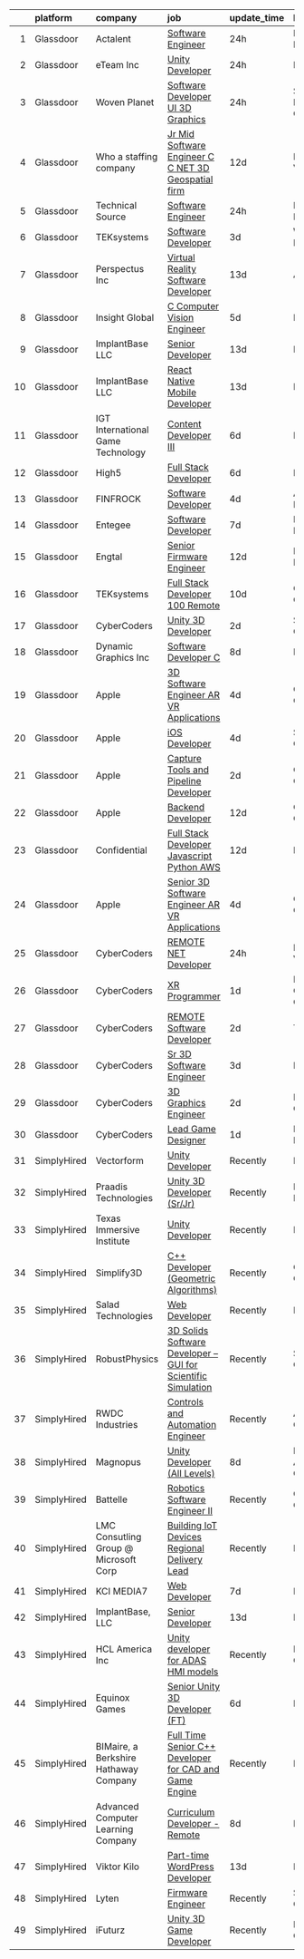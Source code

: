 

|    | platform    | company                               | job                                                                                                                                                                                                                                                                                                                                                                                                                                                                                                                                                                                                                                                                                                                                                                                                                                                                                                                                                                                                                                                                                                                                                                                                                                                                                                                                                                                                | update_time   | location           |
|---:|:------------|:--------------------------------------|:---------------------------------------------------------------------------------------------------------------------------------------------------------------------------------------------------------------------------------------------------------------------------------------------------------------------------------------------------------------------------------------------------------------------------------------------------------------------------------------------------------------------------------------------------------------------------------------------------------------------------------------------------------------------------------------------------------------------------------------------------------------------------------------------------------------------------------------------------------------------------------------------------------------------------------------------------------------------------------------------------------------------------------------------------------------------------------------------------------------------------------------------------------------------------------------------------------------------------------------------------------------------------------------------------------------------------------------------------------------------------------------------------|:--------------|:-------------------|
|  1 | Glassdoor   | Actalent                              | [Software Engineer](https://www.glassdoor.com/partner/jobListing.htm?pos=121&ao=1110586&s=58&guid=00000181d24cf08bb386f0cd61eda3f3&src=GD_JOB_AD&t=SR&vt=w&ea=1&cs=1_3f3e55e9&cb=1657090667019&jobListingId=1007986079228&cpc=6193B0C32834B022&jrtk=3-0-1g794ps5okcnf801-1g794ps63g2fc800-b513321d912a59bd--6NYlbfkN0ChYVx_I3yfZ_JDY3EFoivtqvi_stwnZ_kRt8Dowt_l_d1ydueao4NE-oUleRJ4yhjAT84hrvd75qXQm8ICMIJ5qF9np0EooabpBL_MJxx_XQBEJX8MmwDAc-KtnbLBOD9OzPqWMfSL8A6hT_m4AxSmiTvy5mzD1vgnfjFX-mPoQGTIfIwlOA_jTebZnAbajL93gy9S3VnLAQMmrsjD2Dk0CMofEX1X0nAfT88RLrPkKJEi0g5ti2mSkQXBsMps1Q1juOXoyQu8nGMBFJ2v6atkzOn64U3_1Eaqw6pGMhs76XH9zjE1BfD-kVS9tSPxWMEb-1ieWJDeCx74-K6b6g6tWTcgq3Git5zj9maYpDtXvjH0K8WyvI1LXkli6Jh8er3X6S9NOiSy_zr654KomYh5FJS5cdbGWEEtBRCC3iil3jtGv10WSv4pFTKwcjW4Hc1LQRtYZR7rxdDd7uaJ2uomJecoQanzuR6rku-zF7Bg_3sRSkTp_F188x2ScxkOktPOzynLntcpbmpzCnTdxNAf4giQR59dar5A8MuABN05bIuGonns_hcSqBKTo6kUnmGtDOmEoYqsd7M4EoW8f57sxUdfaq9-fkUu6LUwyM7ngBlX0Rv5VmcXQQAUxH_15mRaPMztgqhLZRE-HO3C6dSbqQyFBN9ZDbr_6MKqZH6zISua2pOvibIFdtr1B6PmiSEr262WGRQBozwFVfJ43VPxWeOdCEm83VyTzsLDT8jFbXvGDjdpsVEk_IOqaAuFoFVG9oVZdQiktrIjO8-K1TXlj-asZmjkBt0A9Xk7RRjsz3rOnbRxnVHKnCf4gfAXuPHzMSSNY29pXyJdu-MMoi_edvKq1XRilKDvFyeLKiS9CkMpa9EYMGalJZ_yOyDKn8zirdZMg56D40r76JOFZXfSW2GjO_DexVVH0--HTFWttfN_5ccnF8Eu9_8hzBVq0EOLmAdznOrmQNfmtdI8YK9aIVLwgWCSm9wy6uebhMf8tA%3D%3D)                           | 24h           | Pittsburgh, PA     |
|  2 | Glassdoor   | eTeam Inc                             | [Unity Developer](https://www.glassdoor.com/partner/jobListing.htm?pos=105&ao=1110586&s=58&guid=00000181d24cf08bb386f0cd61eda3f3&src=GD_JOB_AD&t=SR&vt=w&ea=1&cs=1_d8215f7d&cb=1657090667016&jobListingId=1007985414064&cpc=FB7E4A1762AE5BEC&jrtk=3-0-1g794ps5okcnf801-1g794ps63g2fc800-e4f5f2f77c7a5e27--6NYlbfkN0BrebvuryEatuNHUHZCAQUz0OnV0ltSPb-mADEOcHGVot9rTrxxekT_0oFh76gfC5mPXlbWNqmB225apfScfrCU2JrkwAS7ewq6yO6Haz_G-wU55LR7RRBedLF-9-2wWB-zpB5YeSZ4IwU1LLrhnPtAiQ9DRpiCdciqnutn4FeqqqxBf-2elZ3V7AfpppKr23Jp4EewEy_82ZCGKuj0pTrd0-6A9cO1pXnE1dIZpRfDJ33R8vRGQEvMsoj1k7K0uTw45aKiykmGJiFSaAgR6RJshftF2jSyNzaGTXzFRCjkIY_8vbLiYJpOdQnQN5iDrdz-vGAXmluDgeXegObP1QEMiMa8SAw4u5lsxS30Sy6Qz1w9p4Y_Js2MxezWfzB-dDSt1pIXBYs9DG51Ohp1OplpyaFEpDb3ubX1J564ll3SIPtDCg2N3wXAyQ2uCZ0OdjZcTxHR2poArjUqoPOF0DjXZaDsAA37Kpc08taDIj32mMOrInipsU7Yacod1mcWunJ3v_qI9N6cjZP8c5dSizp_)                                                                                                                                                                                                                                                                                                                                                                                                                                                                                                                         | 24h           | Remote             |
|  3 | Glassdoor   | Woven Planet                          | [Software Developer  UI 3D Graphics ](https://www.glassdoor.com/partner/jobListing.htm?pos=110&ao=1110586&s=58&guid=00000181d24cf08bb386f0cd61eda3f3&src=GD_JOB_AD&t=SR&vt=w&ea=1&cs=1_dbdbfe0b&cb=1657090667017&jobListingId=1007986416991&cpc=280AB1FAEDD8D536&jrtk=3-0-1g794ps5okcnf801-1g794ps63g2fc800-45e24007f5f1396f--6NYlbfkN0DSgjPPcnEdvoK3uuxfISLALE6pB1FR7YSHOr_tSg5_QCn410VK5Ds4sai37YL-FnFSoIZqvE9RVYgU4zL2mlfJ_uFXv9xCsapT1JUXc56Sf65AsmN7g1lfrJd60L6aU9d3gZIf_D8CIwL1yA069_Fo_jYKHls2jd_9vSYBSvU59-ydQFe80vLvmTtunhxPl-PIaPjbJduZ-ImLSgaXgkz2HcvP3G2S-Ybv0oEKjNDhIa4cUziPN1F4o-830t_aIfUWLqSiI-FBTOaPU0AB77fE_n_E01baoyYHIeBSEa2x7cI9bEyG5snxfaLSoUGY9yTD25xKzg8xTi-IHYoC8b2LcCbUgMXnSRyXs1zRaIoitVtnn5RxTKfaErVjGceL0Q7xOZT2DxtXY4x1uMjVfLcIyNJ70B1nz8e1ZVgt-h7L1ojz4EWI8nMn0AyygDDf2yRDP1faOl6C10xJLREQ2Trpk77al3sQlctvCLGPmkRe6DaD-QolqYMkLyrZ--IauNR2qY0Gep5sS6YO0reczdifIM2f5gO8OnoiW3aoJIV9ZYZasvHCmQP2oNKb5vfeR5-0G-mEXAoo8ZM743x6GNDS)                                                                                                                                                                                                                                                                                                                                                                                                                                     | 24h           | San Francisco, CA  |
|  4 | Glassdoor   | Who    a staffing company             | [Jr Mid Software Engineer   C   C   NET    3D Geospatial firm    ](https://www.glassdoor.com/partner/jobListing.htm?pos=113&ao=1110586&s=58&guid=00000181d24cf08bb386f0cd61eda3f3&src=GD_JOB_AD&t=SR&vt=w&ea=1&cs=1_cec0602d&cb=1657090667018&jobListingId=1007959211111&cpc=7AD1D84939BBEEF3&jrtk=3-0-1g794ps5okcnf801-1g794ps63g2fc800-625de26a60a44a45--6NYlbfkN0D8qe4D8speIWsVRs46h0m7IsudPd75aHHMzmLGJRCPyG-QMcvsiuXB6iu7s5abUKrKUwETLck8qCCezqhv485mPt3Q_kZI7b2gH96tQV2uN75OtnfMYlmhYFTv8n2tEn5NsykXGqWCeiWEW_wBO3twwXMmLZHhwVumMEbGRRqD1ZwGQ6mbg9pdgTouKvehbLC9haCh4VU8ullgkXE1f17Zcf9QteTrhbYtCxVB8j8vQRnqvkiihlxLHYrD6PIlf5pr4kyqCSFFUPQnJAYD64c53Xq6zKLUVGiBe5aumgTJuFPdUXBekDie8rbx2ry5J2MnI8O5TlBAEBT9O8A9WdTZnJAEdfuVM7zQvP71gOTb_EA6pbdMz8MEdnSoIzhnmkn3UWgQhV9_XvxDdwQSTbV-oPbnqRKe8YV_Q3rdnV4ohvrgHsAugiAE34ffIEH2yQkdJfP9A6knhEk47SprXnxQurJvXopiZbvzIpOAJosh-lDtahLKhB19JbJI2fbu4dt7Za_GLSgzOp_Ke-f7KaMm73La4C2BYTksazbQ2s3BNtKAHec1bu35)                                                                                                                                                                                                                                                                                                                                                                                                                                        | 12d           | Herndon, VA        |
|  5 | Glassdoor   | Technical Source                      | [Software Engineer](https://www.glassdoor.com/partner/jobListing.htm?pos=111&ao=1110586&s=58&guid=00000181d24cf08bb386f0cd61eda3f3&src=GD_JOB_AD&t=SR&vt=w&ea=1&cs=1_fc8a93a9&cb=1657090667017&jobListingId=1007985098615&cpc=C63BD00756FD6F58&jrtk=3-0-1g794ps5okcnf801-1g794ps63g2fc800-2e5502beb75242ee--6NYlbfkN0BVHAVbyk02xtdsekdlTrE-4sTi7dv4b3jkPrZBtDRpMmX6F-ebl-7PLX6xGoiR0jiEHwtrB1om_thOE3FlXDySQLyGe7pUmsJ7F2Ot8IPNWSe9Q0qThlRqqaZlSIwBwZkMsPJfglO7-L4DYxvhknaLCxFQTRICHxgDKpNPOrmKd--i8ldRunDE5ACwu5X_YquxJ7Sg4Lt8b2KrVLGUHzyMXHjLqyvHMlnuxQKk8X012YqW_-j1pWfON5h51bGBRE5wIbcbQtm1tGJd0hNZJzwiEWUuBfOsBFqdzOFvN8GzmyU2cYoYmVeoBWvtseJbkWL5kILev2Cfd5UrYgocy7VUvIVSKkFdSEq2UGfO6SoEXiWruJk3o6stzjX2V6xQzyxfwfQNkJYMImSyj9N4x-Iv9Bq30k1GdI2CROeV9R4zAyD2eYKCVmSmdxJTo_oUDqhgoaKuIUN5WjBNtUpdyKdR6Uv3iTE03fSRrfULXLMEBuxcsBwMO0yAv2irIncGpT7SlIFOOCheVSlimr34vPoQ)                                                                                                                                                                                                                                                                                                                                                                                                                                                                                                                       | 24h           | Raleigh, NC        |
|  6 | Glassdoor   | TEKsystems                            | [Software Developer](https://www.glassdoor.com/partner/jobListing.htm?pos=115&ao=1110586&s=58&guid=00000181d24cf08bb386f0cd61eda3f3&src=GD_JOB_AD&t=SR&vt=w&cs=1_fb534a09&cb=1657090667018&jobListingId=1007978836663&cpc=44CD5376B8534B8F&jrtk=3-0-1g794ps5okcnf801-1g794ps63g2fc800-bfa3dd6b28200f17--6NYlbfkN0AuKz8EBO1xHDEL7V2YF9xF3dC_I9B9i-Zw2Jh8clPMK9BxhHDJszxSyW718EipT5OBx_lnmj0Ujvb8C2pAVCBawXtZxjgdNqS_BLECfXQT_1ZZ4W5YfPY_0HJGzxvEiTHgUYFr3sUqKskdKMxruY7_5YR0wop9NtVZ82bUKn1VpnQ-dHOb6lKXgvoNQJs9GDHhgpEAWjw5sRtjgsHzxmgiE1sd99fMrNU_z7hssJPEGL3LGEZwPIMYnjEkqAcVMNmCx6SwvBC_CeryxquKyfuA56Fg0IVIeXLImIMWOwN-rkm546cYr0eDu8c-zRE03I_D0PDS_IHSAVN4P4TB0_8joaGwkFJe2PgOCr1sAs1d8sTQ3-f0gdGhzspmGhStQYYoUfrzsXUPkbHaWNNxO_TMBdbHn23mg4634S3xW2JqJCZI-uDU6om8lqunXXdPe9xxOLElEVv9G6FjUEDAnOAjLv_-B6BkuKOogYthal1oTx_y-ZZYng9_akoQzWL4ZTXXVo5YoNYq6xWQlKKtMnq9J0r8nwdKgBsPoU3c95a7-rHMrEenoZfjokUzkArJkGnhO0wjtdVLav-AOnbDTvikluy_PPHkvJrIStdgaaRFGfq2Nq8M_geRuKK7jVdVm1PuBgf047H1CjF8FnHUlME5ok4_bonTrITObSrHRexMJgY9VEDUgXHhEU2T3JzUfTsCg3K60Q4RX_m4XsItzXiWusl3Ffi4dLYmbYwsxdCQuN8YtcnsrgPneBF1KffE84xiwyjQC9clDMQ2_11qsdZNylDECCrZ78ztdAaQdjvomc8kJgQn6Ajny-Z-OVy8PwNWYMwz22agsY2sZgJePB670aIlmN7KssdJmgwQTWNrgp8hDgHOiagEhcYQsZZ-1c-3nG83EGoldHVXSQ4_5bFmPCp2F7yl_zae4HbkuwPrBToNxxKCnVUnPiBqEsXUzlKK3xNhjFxg1Q%3D%3D)                                                               | 3d            | Wichita, KS        |
|  7 | Glassdoor   | Perspectus  Inc                       | [Virtual Reality Software Developer](https://www.glassdoor.com/partner/jobListing.htm?pos=106&ao=1110586&s=58&guid=00000181d24cf08bb386f0cd61eda3f3&src=GD_JOB_AD&t=SR&vt=w&ea=1&cs=1_67d33f65&cb=1657090667017&jobListingId=1007956905813&cpc=E1C07D31E98CBB16&jrtk=3-0-1g794ps5okcnf801-1g794ps63g2fc800-59e615e1742d7459--6NYlbfkN0Bi-g4OEguhQEx4pjzkmulzkFDPdVMQm6g82nLRMcVRUAXQonzRVMraztfFi3hq-X8BqNUvSruIs_Y8xqS0fJlAD7HX_UTE1_3bPg-z-tc5mDWvO6UabzGvEvNSnhODNXWlVzKfOPlPGPm5Rzd1RrLMZ_7KVNmJ-ATbBgp9dsxp-fMI4ncZVRL8Rs1widNeAvzaBeopMoYfNAHJBLhDA-kA785ZdhasORE0KkRRBXQALDFnvMVsasLMqIEtEzNFEY0_xwOVAmKeg-CEs497bVC96QQQ0wMsmtVX7_1gaAeXWLE2Wv08obAh8QNIY-fG7BODFtJ9Ej7MzdUKa20_IN5ZEOjbbQ8VQPIqDdRMhHLOKpFBLH0wQcX-Cuo-LhDsilLILAHFfrTmh9LYCcKdwCOV7NXI8GUSCf5v9doIHzdoTmxlWKAR8d-IKF4x5O8YEwITyQZL6qehvTUE8vGf8Rd-B5rx4BD_eSSj9Chj8n_bgRZ_190JlGT4u2pnJsTo1Az1lg79Vxgp2v_f2pG7zVtw)                                                                                                                                                                                                                                                                                                                                                                                                                                                                                                      | 13d           | Austin, TX         |
|  8 | Glassdoor   | Insight Global                        | [C   Computer Vision Engineer](https://www.glassdoor.com/partner/jobListing.htm?pos=126&ao=1110586&s=58&guid=00000181d24cf08bb386f0cd61eda3f3&src=GD_JOB_AD&t=SR&vt=w&ea=1&cs=1_da061dd2&cb=1657090667020&jobListingId=1007973570056&cpc=6FC5BA77C9A4CD78&jrtk=3-0-1g794ps5okcnf801-1g794ps63g2fc800-c1e7a501c3fb4c27--6NYlbfkN0BKkHZu3wF05EeDimN_p6sYpKCMArvwa95YdH7UpkaBCobj99dZAfyuabIV-dEThHXJeoXWh73sKD6iYvKca0fqS7edlRXJIiJ3u56MFg4IcKjkxM-p3OAv67Tk-g69Hr_Jw7p8wdDFVkUzCUEaRyWgN08TvkVwvXeek7395JE0TEdOfv4ev4GTkB3T58Gk9f2Er-AsNBzVKBiLmzGPrZryLwRdwJB7asZ0klJWsm71TCcNHJyhjyLdibXxpq77K12PW2xwedZ33K16tWA5PtqJqGQx3JG5quJ2Myq6V0r_eG_-PJ2a8nZIwE4eOlbQCg9G9j3ZLft5BbqnMGd5-Q2XbnpMEZrHBHs9qWDb2Wr5kLqTub_V-CK-4lpeQ1YetOKKmjgxkTvVX8LtqE3nmgRsTrwVayr6Ess_M059NAwVorCPcvWwtyHAmkU9bOQFhnz-bWIxCnayxORMxFBPTkQLcUGkSwMx6tbNthmqFqv0R093kvMU6IXq9VF0LaoNz_jMXsYJnvYW1inwTq7w30sm)                                                                                                                                                                                                                                                                                                                                                                                                                                                                                                            | 5d            | Remote             |
|  9 | Glassdoor   | ImplantBase  LLC                      | [Senior Developer](https://www.glassdoor.com/partner/jobListing.htm?pos=104&ao=1110586&s=58&guid=00000181d24cf08bb386f0cd61eda3f3&src=GD_JOB_AD&t=SR&vt=w&ea=1&cs=1_c4c01cd2&cb=1657090667016&jobListingId=1007957820633&cpc=40021B6B9FB64F38&jrtk=3-0-1g794ps5okcnf801-1g794ps63g2fc800-45a05c806a6d09c3--6NYlbfkN0BHQbTvVCdnG9b5D_7dafPobYSDZepSIAvvxtVc087LjiNw-s6lgyJaGbu7fEscQ6pZBMKEtdjxNwgmX0ciyn-BR6tE8MLSG_fBtNgqzdZIrlcnvrR-wrO9YX-yeiUAT8dLF1Ic2AHyvzhCxNBqKELpLjJWlKBiNFQYeImUzGsLe4qlT9S8ZJ2CPHHjE3WuI9nPfczW9e7xgYr5qc8xLvnilWcDsiQDUu3OXA882t4dJ2BLbjIszFAoOrakZye8tuu9iEendH-nSO-P6QZ6-jowSrSoKxVPzvL-BsfG8DgAS1GtiEm0g9GT4kolOUbSmuQVUJIGcxOBnchtOx8d7QH60eIten5P393bIJZ8cq4-MjcaWygnxV1pS07Lp2f9pVAecAwAQIohnGOGeb_SP1SJecs0VGhjL-i3jdZVAkSp4w8Xmkj4ueDCFZMz7VewaoHwHDUE1IEjD6vk7C86hk1G9gSBFG2ab70Iz_Yb4hd6Y0Lpbz13Gab9heXsn-cWAts%3D)                                                                                                                                                                                                                                                                                                                                                                                                                                                                                                                                          | 13d           | Remote             |
| 10 | Glassdoor   | ImplantBase  LLC                      | [React Native Mobile Developer](https://www.glassdoor.com/partner/jobListing.htm?pos=108&ao=1110586&s=58&guid=00000181d24cf08bb386f0cd61eda3f3&src=GD_JOB_AD&t=SR&vt=w&ea=1&cs=1_d11b8edd&cb=1657090667017&jobListingId=1007957807226&cpc=5FEB1BEB8E14EF52&jrtk=3-0-1g794ps5okcnf801-1g794ps63g2fc800-5c8d0a05a8c6c5a6--6NYlbfkN0BHQbTvVCdnG9b5D_7dafPobYSDZepSIAvvxtVc087LjiNw-s6lgyJahSy1GHsxjTdHmIMK9E_40OTjVPO0ENsVyl6GMyfEVsoo29DQNBqPMsCPXjbc_KenJVHFPBx4fOd6tzIQsHCej_drai49cVorEUJqvvUxrHGJmB0kYfFXhy60oIeINEh5HdgkhMfuAq8vCP16a2KwBWGyhiieNtYxEQhoLp9a4y1rDCUG7U5OuQqkLLuftyc9qHcZFsaAG3eo9xHgd1CGZSgr84gPDFieg8saRIzxKsACVjugxksDv-fv0wBEc6nAg8tTKrSBtOabfUnQjbIlvpnP0Em0XtaRqjtCxWb2sXbhRVUpHMUj2uWBRptDBoqE6DLMW5__ZsmlR_l53DuuB2i1IFmLZarp60XRq5WAcwXje3a2BzR_A6KAubvIqjOZClC34rab1OSXjEIXyuqpdAmpIFPG7ru_a484uCSbyb8zl58iKzM4x5CAI5lAdRjJgVhPp4dBuhqmnG-x7gEhQQ%3D%3D)                                                                                                                                                                                                                                                                                                                                                                                                                                                                                                               | 13d           | Remote             |
| 11 | Glassdoor   | IGT   International Game Technology   | [Content Developer III](https://www.glassdoor.com/partner/jobListing.htm?pos=107&ao=1110586&s=58&guid=00000181d24cf08bb386f0cd61eda3f3&src=GD_JOB_AD&t=SR&vt=w&ea=1&cs=1_db47e98d&cb=1657090667017&jobListingId=1007971098258&cpc=D3E44275D43A938E&jrtk=3-0-1g794ps5okcnf801-1g794ps63g2fc800-e16d4a7645c50906--6NYlbfkN0C3FGiAGKMufg06vyvXEyGw-21Rz5inohOPof25eO8swrw6TWRIst41YXjqp7YQq9452rKQDxCCV_IA1_XZE23ZbYQJ3O1O-r__jclhSxkrY9Cg6mYeOX6R5kzK4-ftdYp9aaexOnM-pzt6awK5qX_w3w1P0nLQUHhl3_aWO13E54bDWCyN6K6GtcSarFXEkwq-2SoQb8-RZWvAx17DzeOCIOaI6_qfsjpeMeZQF1gGhLAC9Chns0xXBI6nL8fqu1D7Oc6Wl1CdKHcy5VdbwhI_MEKMvm2mAv7tC95nmXVQ0sH9_s-cmfvacrMMvlWRGWEiZB9kLMb7_cDvwXStf8GZQVW7pp4Io--VfrnJ9orNCmPQO_5Ougs-1EskLaikIX9X5lVXTbPNKssxecv8VLW0-f9d2euoG-TiTgUomZnL7hm7iIOzKHUZHwORSwyrb6u9A-eCgmBXP4t9cFOvI1FYqgmYJHLr2LiEVBLEEDlnHV5sBrFWbXkvJXa96EjBP0qgInpIX1hTEWfudqABlamj)                                                                                                                                                                                                                                                                                                                                                                                                                                                                                                                   | 6d            | Remote             |
| 12 | Glassdoor   | High5                                 | [Full Stack Developer](https://www.glassdoor.com/partner/jobListing.htm?pos=116&ao=1110586&s=58&guid=00000181d24cf08bb386f0cd61eda3f3&src=GD_JOB_AD&t=SR&vt=w&ea=1&cs=1_d4c2a37e&cb=1657090667019&jobListingId=1007970858655&cpc=FAE5E775D180B2FB&jrtk=3-0-1g794ps5okcnf801-1g794ps63g2fc800-10f789ec03780c9f--6NYlbfkN0AV8vU3o9nlw7wqa180ZkP3oAg17VLIhkP1SPyaIh_MQVSfWHQ_D-a5zztdBH5vi5ytK73WJGllEaEGV3JyQQmWgLRH2gUQriaromLHzXp8l5H_TkBAoF3hnhbqRZBehgmQF2YCAKVmYLU6WMXAmnNeOH-pYXVqjTlPIt0rkiO7TbGChyvZTZNOcarjQTSlpHJyTMZCR5cBDXW8I6LqTowTUnM8UhqJIQCO8Kqgp1T0Toq49IcGC4m7uIuX9hmhQKHKLPRI_7nV5WzC5t0u6LLXmP1j5M1DdHR3GPkUDxWz0AawgUn-Vjm8nZarz0UR5IVolNvgDqXBvje54vTcTVySVBO6J0sOM22PLvcFu1lQ7h6ZY_TtzXqtl1eJbwsjKlZfdV3Da5YWpvP0OqOjlnIPKXqin62kpF6a6g7Lds_boq9-vq9AwFCeiG86aslabicxgF-wGpQzaNTArE6AVDn7nDCE78W3IkYz_u3-L7sck1f_Wk8n1lwDtsB6KOTmGH3obnBkYlHWUA%3D%3D)                                                                                                                                                                                                                                                                                                                                                                                                                                                                                                                        | 6d            | Remote             |
| 13 | Glassdoor   | FINFROCK                              | [Software Developer](https://www.glassdoor.com/partner/jobListing.htm?pos=101&ao=1110586&s=58&guid=00000181d24cf08bb386f0cd61eda3f3&src=GD_JOB_AD&t=SR&vt=w&ea=1&cs=1_e77f2b6e&cb=1657090667016&jobListingId=1007977621221&cpc=BBBD384EA192911E&jrtk=3-0-1g794ps5okcnf801-1g794ps63g2fc800-801552c2a24b1d78--6NYlbfkN0C3s6SQssVyjM0TBjXC5cY90NsFTu6k7iXDnyh6Xjam_d9QdXGBKCdiTRGlxXPp6GLbcA9E9r8q4p3mOp5GraLVB1M4cMKKLsfTN3yev7NTS7jOD1a0Ueiv6Gv_FF1NPHaKm8CTgzq52isBT_HRWkNw1T1zekeHzhwHdMJ9l6qIUaH1iTu73jV1ZriJrbFUvU_ZIYMVGRd1PWa-6mWHc0njGLU7-cdsk6yv84RHgVSXYZW-32KxcHDg0HWE_rGVbFj_BkA1rW9ZsDOSBSDMYBgURrWka-UauppuK49lU3nnARdNSFuTETuOzSTHFkMtvMdMEUSloGeRKvmgoYekH3YGVSxAb_rGnzZ2qqxFaj1yqFoy7hfvsqh0Eldt-IIITYYzQZ598WxpiGqr8Df9RRRD3MJEIn8XhcmVOFeF37lE1xQ1nhx5NMM9n3wnjlq4j-cVaiSRysW5yD17NfT5-2iQ5XqqpS547qffylwbS66dYqMvWhIZJKLnQxuYOrwZn8Q%3D)                                                                                                                                                                                                                                                                                                                                                                                                                                                                                                                                        | 4d            | Apopka, FL         |
| 14 | Glassdoor   | Entegee                               | [Software Developer](https://www.glassdoor.com/partner/jobListing.htm?pos=127&ao=1110586&s=58&guid=00000181d24cf08bb386f0cd61eda3f3&src=GD_JOB_AD&t=SR&vt=w&ea=1&cs=1_0401221d&cb=1657090667020&jobListingId=1007969066831&cpc=6FC5BA77C9A4CD78&jrtk=3-0-1g794ps5okcnf801-1g794ps63g2fc800-1cc9a720b2ef69ca--6NYlbfkN0D6OzZjpD_hbicRkMZwNNvvxSeL23iIfvaC4EytleQ8zDIpz0YQ5KbISa7_Zvw6kCwWk0bztT2ND0rLy8l_JgJIqC6pVja7piBhX6YVrJuEc_pBLmjUEBI6lwdoF_gJ749U6okgPYSRPvBMYDggPEVQx-S1DUfyPpyfQC37CONM7ItdCY4KIF8hpJrD5bAoE08qy-1YCsYL9LW-gwVljfWFMoL0WecWG9mBn9LHVAxY2bKhFwY71zmNtbe7DmGxcds4HqW0lOjJ8cGzamXEJ5Lk3AJ_4DH2mFbUYPhkjhfWUK6aWNi5pR1NUJ4UWogF9MIzandefvJte0VJDxcEyO0T-mh4BxGhAO2iqCnaLL05Kj4VKHx2-j8RpZnos6SXoNNhl_A3C5u5t_IrOWvFY2Jla-Obirxw_9xDudLgZWEkOrJEkxkzqocYJ6pEOfuk4IxkddEpRG8ji3PEsBpwqFpPh0QPs35mn1yuU3QP1vXyhKdrSfS_uEz6LelQzECJcfcV3v4QNBlSaw%3D%3D)                                                                                                                                                                                                                                                                                                                                                                                                                                                                                                                          | 7d            | Bedford, MA        |
| 15 | Glassdoor   | Engtal                                | [Senior Firmware Engineer](https://www.glassdoor.com/partner/jobListing.htm?pos=119&ao=1110586&s=58&guid=00000181d24cf08bb386f0cd61eda3f3&src=GD_JOB_AD&t=SR&vt=w&ea=1&cs=1_5e18df88&cb=1657090667019&jobListingId=1007959125127&cpc=44CD5376B8534B8F&jrtk=3-0-1g794ps5okcnf801-1g794ps63g2fc800-1e287b03553b0123--6NYlbfkN0B7Z8t6fEMDh_BTkcJVPNJicKvZQEBTy5HSwyHa20ewqmyfWNXjNsfvmtdqiCQm-Ezl5fw8OT23oP1Cn7gx7S6zZ7KWbC3BAf41-jj4xX3rI8Cn70zFGy-FEW6ImjbcjlI57hSPt2pMlvShDpUvVk2Z4QAOcGP9WmH2zC9ivFsUTQVRSJQrJnb78T_4IXuGHuhTRSJNhNaTCMGEchyGfflCJynuyAcDLgoPZCiivj_-MvWLSXXZLYV0zrMA0AAsnIljRxQSjDMHfLmWZ9Gwgm0exLMJjKqg02_3n4geZk8OeOgHfjVspjnTcM-gKuE0EysY5VfkD5zf5PUPnb9c2jLE6LLZ2aldW6h4vTGDxkmI9kTGMQyj7A5o9r0nbWpeFJMb9VNVbbs1Ve-DvePzCLcX2yCrboV40ITlj0t0xnBhKy-upHbguzq22oatzmfgxbwyXBx4_sxVa8FoKukR63EX5CWJPP2B-8FL9IFbq2jKTM6UQFnaViaFP2MmLxRqtU6pGw_W0CfcUA%3D%3D)                                                                                                                                                                                                                                                                                                                                                                                                                                                                                                                    | 12d           | Boston, MA         |
| 16 | Glassdoor   | TEKsystems                            | [Full Stack Developer  100  Remote ](https://www.glassdoor.com/partner/jobListing.htm?pos=128&ao=1110586&s=58&guid=00000181d24cf08bb386f0cd61eda3f3&src=GD_JOB_AD&t=SR&vt=w&cs=1_64e85b22&cb=1657090667020&jobListingId=1007963107769&cpc=FD1C1DA32C38CFA7&jrtk=3-0-1g794ps5okcnf801-1g794ps63g2fc800-dd2d6808522f015a--6NYlbfkN0AuKz8EBO1xHDEL7V2YF9xF3dC_I9B9i-Zw2Jh8clPMK9BxhHDJszxSyW718EipT5My3xB9RWvC7WDHU0ow0h9pRvblyax8OxUTtalMaILp5jVWkqYx7spXz-8btzutYQSmz2NWveblO8aeSWwOdjrsGXboQ5PLDlnryxKKX6yYvnVs1-XGk4ruLKqRr27xW6lKw3TlSUAL8RTl7FAIt9Ev8DwCGRSqAyBMgKId155OP43OkyZTFsmu6a8Rfsvra-G9Ge640nT6UL_cKXeWkQ9sKlYWrTfHGz_fC_dmTs7hipZ-3DVt0vfCuh3q2e_Uh4UWWqI98kcAmqdfj8Sxhp2QA80BNyj8i5y8WMV7HkVtLD5NLUOww4BR-01GhbPX9Hh5l4vr9UDoxOTKTJXC1XbZsptKlBZCzlpbyGI1YiRcaSwQsHp6HeZvyO394D873we6AisDm30Nw6W6z5ynrDBBZ5K3yUwXyYU9IWjwqkYqVKx2RSElJ77zlIhDqr9SGKooGIzI9agD8bjn1txYbAjuN7YWdv2eWHTPyPIlwhSGep_inJryU8HWaG0WNHGUVtUE0PbNH_Ptp14qMRWpyBzmrSdz-jTuM-YBXEp90xfXrQVoim7zOKk1BlOMoQEIPpUvoA0d1JmcUP3Rq6tO32WaAqRbA1R2jiVgFZUGYg6bZWHv-6kJ9RiwBDAjrw1TZvrIuwbkFHgP2gnFiHl_BTWmqNJynSx31JniMY9Afe0f8sFCulgLfcR9G_YpnVpzTBXyQ2nbfD_OMhRei8x3tMU6KVExO72Ug620XbtDLqWTBZfaUPNE_-lJXlcChzkzYqev9_Q5ra1orXeDVPCbrC4Og-l1eCwmKsxWkrWD6_VIo-DQ2jg9ONNKkQ6MPBVXOeKFL-As-ULx9_rN0Sq2mZSfW45s1NOOagXgpHh8SmgLkOLgYKuVM-t6qafugwT_aHl9oXxlDYZHHA%3D%3D)                                               | 10d           | Cupertino, CA      |
| 17 | Glassdoor   | CyberCoders                           | [Unity 3D Developer](https://www.glassdoor.com/partner/jobListing.htm?pos=109&ao=1110586&s=58&guid=00000181d24cf08bb386f0cd61eda3f3&src=GD_JOB_AD&t=SR&vt=w&ea=1&cs=1_bf52bc19&cb=1657090667017&jobListingId=1007979947417&cpc=FA84DF7EA1EC2398&jrtk=3-0-1g794ps5okcnf801-1g794ps63g2fc800-2f955b40d8c4637d--6NYlbfkN0CpFJQzrgRR8WqXWK1qKKEqALWJw739KlKqr2H-MSI4eoBlI4EFrmor2FYZMP3muM3crcIxY9HAJyPLFbky7SnUXMUBqDTCtWpKxbDkFLyglshYJHK1QCGmf7HBW--jP-qaKLmjhDiuy4vgQQGgZmSXojWJYYMZDC3haEUUGrmfuJGgnz3FUQkzaHRdWXJ0LfMAPiSLJvCU_DgPt2ssb-w4aBSgnC6F4-zVcMF0ciut5Y7WYkHyR6cr5tCOLo-n0-BdDK1w3jGsVkW0wwO6w8X8XK4-a1LOxIbVfF87dBukgchkvFAvRXoJHVutu_aXsCO1HNPRo3h0TYwnq_H1H9wXcqezZcCngiu_gEXtoxEt23dh8uZHWgjRuELbOza_tp6EzUIgAoeJyAbi6QVuYlp6002_EwO8m_b2O5eywD2KiTBRLqEvrYb-X5F9Ww4l7STewKq7neN2GOA4MckocqVllK1fIe3F7cEoCjGGLLz1CQ4JeNSOCJcAImewwyIErzCPYYtcJloEnE11TGNgidGUKVnJKuw8Nu_4lAFP6CliBxpXsvkBtvNxRogAbDOt_pG2nMOLbKI37Vhk9_zqd285GrmoSLlRdZ1CqTxLHcN6r7eamwYbtwG1UYQcaelX0A_I2UZVD5jty4yoLQV4_cGahqv9z3uDerOnGJSWR9ZKaXDNZzxUKuZrgBRHS4D-8Gas6H-dhLrWral7mD5IOPdGAaXnnzY_ydDtocC9_3v1N3L7b1ndFndETn64XMFvHlDRyLocOVbJnz1ktJk-mYmP6dxiF9xtg4ExXJDm36YOKoBtC94-BUECfxyk2Y1GmGaScxD5IAn2S9wHAeEmGduLGSe7QxRYDcpdNqR0yxO626uXhVzf5oIJmtIj90JliBlWoHddDhR6Mbj0zPaX1LlFEGh-fRvkAhNu9gPg4OPfWk9Kp62DBE88OKC5Aaca0U8SdDQkDmr_fHkCDknwiG0Z4lqhxAvqnyQ%3D)                                        | 2d            | San Jose, CA       |
| 18 | Glassdoor   | Dynamic Graphics  Inc                 | [Software Developer C  ](https://www.glassdoor.com/partner/jobListing.htm?pos=103&ao=1110586&s=58&guid=00000181d24cf08bb386f0cd61eda3f3&src=GD_JOB_AD&t=SR&vt=w&ea=1&cs=1_b6ef5dc1&cb=1657090667016&jobListingId=1007966990287&cpc=9C4F014304452074&jrtk=3-0-1g794ps5okcnf801-1g794ps63g2fc800-985c606ea52ac717--6NYlbfkN0D8zH-OS32mCfLUVdqGSMwrigRLG3ouzSKCaXh7jZmpYtM7eMSA_3r0dYOkuVzBAkUP4qlhMnsmR29HOVowLS7CVzx1loPAAzCIrpjm99zkGjucQVLDnH8j5YzcyZKZ6lzz_XDlmgnuh1K_Hf_5nxMz1UO20VFshLxTT-7fNyLB3ct34-410CWDjDGNaRxePXiENIyYNOZ6FRtOv_eWtPJLjnOn5PgszvS3RBabRzKk7wskIKMUcxQmaiG4YTRbLdJa4-vseK6seU8VNW7iAuH3SFWnpI1SjP-UvMLpnjdzkvbhkGBg4tjV3BqVtY6x1Oai1vbY2PF73klm7hLfgvuF-HfBLtC1JOmcIXX3wNSGfyBI7Xwovhp61BKal7aB_0U2OXbw3yCgNVDZIIaAaTAbDQm2CtbZIj5ZCTbKDBghCyN8hGu6b4SM1hb1c7ntJUEyMwaDD1JCzop9OROyOBW085bp5DPMWOrgWQmArQ9U_kFGnDgvvwhJQcf04RouZIE%3D)                                                                                                                                                                                                                                                                                                                                                                                                                                                                                                                                    | 8d            | Remote             |
| 19 | Glassdoor   | Apple                                 | [3D Software Engineer  AR VR Applications ](https://www.glassdoor.com/partner/jobListing.htm?pos=117&ao=1110586&s=58&guid=00000181d24cf08bb386f0cd61eda3f3&src=GD_JOB_AD&t=SR&vt=w&cs=1_8bd3102e&cb=1657090667018&jobListingId=1007978378538&cpc=F41FEAB56D215062&jrtk=3-0-1g794ps5okcnf801-1g794ps63g2fc800-5613dde770b528d6--6NYlbfkN0BvKrLyj5gPmtZO9T8euul8TCxuuKNOtzRJOomxnwSEodTz2Bc-sPZlt2Zgji_QUXFPq_gRBnVvJbho4-fvCQlNyt_qZPlfzMAtzVOKVdF25GSq_UedjLkewRQJUBAk-bu5Mn4SIdqQEvsqpaiuR-XrbH_tc0B3XHZk-0mScSFxTcnG3qb_2K-JfAcXULWxGNxSZ-UXF2uEWALZ7XhANg3BistiOzNASsXd7rvaHu61riqLKtYrrTYqQtao8hJDQKSCsmx7shIB-tjfpvptClTpyLsuvfrxJhqSNCaN2WqtSEdmO0jF9whP6WYbqER2in1xQnRtM3cvUarjSLdjcfM5_C5kOOn1ZgW_JNBAXjyV1XB7DVi49eWqzRfy4aOIhTctNpUHWZoEXn9LT9MPF6eJU3thVGidHXLY4JloiCT6hmhxSMCO_IgJaoJqbifxtdZjL6oEWeWwb7pZ7JYU5EDaT8fhs3oVqbE08Ryc_Dw2InOmfuRj6xJK2JRIBO9OBQtKiBATZnvkBcMNu4noA12CS00Ug8jO25bO4IO7YFRc8SeaP_f6ZK52BN2nFR12S4NBQvJiCJtEj7S3U1zGvXb-9Vom06ALLHlpj2GKJ7xp_5i32qAStcAfNgUtIQU0UWEQvc9mROfVwFSwn5yk58l5MH-tQDlLJysw0jABqr3yVxd-w2DR8h_ee80_iKsGQ9TnRIMs3fvq1Q97evbt5zRi6cr9ecSBvHbIDpLpGXrJkR7XBiU8TUC7mm66p3N_H-kEvp0QV6v-EF9EuGWkSy_CeX9pAKPfbX80GzV4t2d8yQAQnaIsAg40INd_o2Bh9uda9qq84cjlP-mufIlBzoZIWQpNcq-P-RnXyFfxjiCCYW4qprw9HVJwiXjvis_mX-4YdyW9xLuPtpWIE8qG7VyHZy983qVPZ2D1ZXpfC0jEbuWKScbjIwDJCYcFjf9nGkhE_btbPbqwVbMSWDDH0S-B0m2mGZCtk1g%3D)                      | 4d            | Cupertino, CA      |
| 20 | Glassdoor   | Apple                                 | [iOS Developer](https://www.glassdoor.com/partner/jobListing.htm?pos=114&ao=1110586&s=58&guid=00000181d24cf08bb386f0cd61eda3f3&src=GD_JOB_AD&t=SR&vt=w&cs=1_350f99c4&cb=1657090667018&jobListingId=1007978378618&cpc=155EB9D5185558AF&jrtk=3-0-1g794ps5okcnf801-1g794ps63g2fc800-8d4150d959f755b3--6NYlbfkN0BvKrLyj5gPmtZO9T8euul8TCxuuKNOtzRJOomxnwSEodTz2Bc-sPZl8WPllYOnI2hxxbwS8TdA9WNTglzDTqZbn5Bu3fFUduUfTDK8RylNb8KGvXIr66mpwJ_iDAXAk3-sH4oTmpKccyAdaRBe6RwP0isI85kB5I8HuVhufLcN-T10YdNlUsZJCJTfPm7yKMM9DVUhPHqAaQzSdonpz56o3B1RpiYND7BPm_6nY-0nqjev-ZTqHO6mFJgZO1i9_t-AuQ-QwA8TTDUJcxY9d9m0cIyr0fHTmK-H1VmWrA3QSNgV2Xykit8GtmW-xBFjISW3Vi4bgfDclnMGGiLho8YytvUMWgpDjhlp2rssIFd4gkhHb6QsD2HpWFc6YnTPRyqXsT3PA3EhRGxa86xnVA9fJq4iMFewm6o8FxMWnEcYTGNj828gmDnY2Oce20FmocCg-sZUCtaX4QZ5n4mq7WdEEQldX6FQfvNw05VLzVr83yF1R_5hQup76aYK_ZfHpaKVhn4RRDlZmO3K7Zu45G_adVDCh0Vv3LvROG4sc9QL9Vj-vRrr4IO8SO9PL7CsTBwu5fcfmCrpEli7rNIby6NUSZyW2Vz3AqjBUh_zOWJw7Ui2ytKOHDMk72hCC4Lr0o9jpyBQCil_pKEiSzuE9Exfx8msxjzzfEhjpYyKFgRsPgf9D_DUlwuCBTscxvL6tjXzroYqx94gQV7X-QYsbGZYOrRqWljJLXwEcA-HOop6chT8B_P83OGxP_86SZPGhN5rh7TjteQmWuY_JqYIwvqz2ifFAQLnFiliBf330CvJW5MyApKaW7PjG17jhDknTT9z0gZYe-SMJCWl9AQc4ewqKUD23_qaMUVaeetuKFCQBLrShMoBZazryyf_jHmCEJ2k2aoSFwTHJZj51RLJEDVs9Poyxry8H0DQhbTA8ra1Qimd0p-RN1FJ8eGD7UT1wLmxY9J0LNJtjQ%3D%3D)                                                                    | 4d            | San Diego, CA      |
| 21 | Glassdoor   | Apple                                 | [Capture Tools and Pipeline Developer](https://www.glassdoor.com/partner/jobListing.htm?pos=112&ao=1110586&s=58&guid=00000181d24cf08bb386f0cd61eda3f3&src=GD_JOB_AD&t=SR&vt=w&cs=1_c21a489e&cb=1657090667017&jobListingId=1007981077928&cpc=654405A9B1E0A9F5&jrtk=3-0-1g794ps5okcnf801-1g794ps63g2fc800-c796805ec619ab98--6NYlbfkN0BvKrLyj5gPmtZO9T8euul8TCxuuKNOtzRJOomxnwSEodTz2Bc-sPZl5OJ9R4TJsNdslf4gQgEh9Pz0Pe1S6v1FwmfXKaxTZDoi0i6Cz_sugynG2e32SYVCiG60qnXAXnQ6-taL3j1WMMBulRR4e5LvBSZEP6tQ8QHqL4qh-aI1Mq4h4m_gE_fpfZx54nN4SbafkuoGAaFP_muoxYUE_JFFN3sFQCqHv0tXMBRAiHyl8zITVNgkWvzehIY8llkbPPFDnFhvAAaHyY5wGPTm-5TmT1TcsjH9mlJSbI4niIZdUducyA4tTOsR8RT5Enajk1kYlpMKcAICJMw6UDySbPBqsjuzXCtK3dANr9wiCSUw2MchEoWGOfT0e84LpT3K4T2QirXiBc0-dK0Q9mZvmSJ5kYE-k7hQU2c0wCVn4-m1Mkhiu45m1Ws0aYGHkUPp_xl3Ikt4yakL6-vWWobbKlLMvV5HkZNATqLTXJz1lUFMzT2N9jdt53U5guKcvDxCog5tuKmrBaQxoMq7gKT9AsbObirVodAmtbfPKaFOzarfymDlFF7zC4XMD7FgbGihnuV4gu-y7cLNgjdu8Q5WV1hn2GRCQjNpu_FNBJL4hQ1IeZgi0m1kcqrjLf5sX62RWBDpUVtcIwQ6p-dcKaMzYO7js3vOQoka2aD4hdM02v6JAM6YE9o9mbuYW2BYpQCOMV7U9AjDCL5ufrPDLiAioCnDTZ2_aDI6L1TciCTRwxkmXysm_uyw-KZW3uDwfrQF35JuIgRPqSXU1A8Kf-PKn5LyaVpmeR87VrmTExyyizPkk8V7tmTqh5T5J6VdDWSFh-5G5Wmdu_k0EYwwbbX8pKvk4gVZkxp1-oHNEa6lM-WwxfyNf07Igui6SKB9KLU3_zjsYrZfD8CfSkm5OzIYtqJ741idpiudxBMJh6iZDSkJT86rs99O04pluRkapy6VulVkMiifb-fckRr9Tg-18Lix)                                         | 2d            | Culver City, CA    |
| 22 | Glassdoor   | Apple                                 | [Backend Developer](https://www.glassdoor.com/partner/jobListing.htm?pos=122&ao=1110586&s=58&guid=00000181d24cf08bb386f0cd61eda3f3&src=GD_JOB_AD&t=SR&vt=w&cs=1_47aa0ac9&cb=1657090667019&jobListingId=1007960896209&cpc=F41FEAB56D215062&jrtk=3-0-1g794ps5okcnf801-1g794ps63g2fc800-81ad8d921ea829c6--6NYlbfkN0BvKrLyj5gPmtZO9T8euul8TCxuuKNOtzRJOomxnwSEodTz2Bc-sPZlt2Zgji_QUXGo9EGUIBX1Hwj7PZiXpq2u8XNj_fGK0zslgonSFvPVsGnlFw_RVzK0Em9LYMqBu25eVUK5nukBoObf5Iby9PNGhXoDMm9PZqGkpoId517x9WNZbaMco5ADa3yAPeWURPMwmHadm3pmHAfEotXgOnfULFMBLD5tFyy3GuIxutdBeJCDTtubA77M02uVh7Zu7iKtMSz9qpg46pTbQnsJDL9yUL43OBXHxPdLwCaDPmFp03rEnUq9MVhQAWCt_Yg6X0EBwX8qxLUvfRmckxyKWjAOUVjcq5iv0X8cMWsTkXdN1SpGjTNEFccpaniQTCM9PkwRYvkyfGYYXVvuty4lnLadz71lvxH-0kYXIYW2t6X-QQ08wS30OIhEg3D8_b0UX_3gNcFSNC4nD0oahV_nk59QGY5KUw_uNOVCYkDNc_Yua4iTcIk8If6yjjDo-1aPWFXTTNkcOFIm-v4WstqiTdL3c-1ei95ewB1EkIVdaxv9XJiDDWzbSblA06pUPYyyBEr_Kwrf3wwd85lniKYmyvfogztNW3iwGT3Nh4KcBbUhhRVHFhfRh5kDwRSeZy4utHc1KYqohoh27PSg6u6V4A8j9IL0ZtBRA1k06Kmxuc9SOsf16yi9GSGehstJt39rqn53UKhgpJB-5ZFKXy_jY0UgF-ICHlvdb9_7ibacCGdId96m0ve7qmHYmyzgCeAgoG6DYPpW4EFG0Q-luKYdEV3iqB_SIBJhT1H5Yz1vhMshuOw1CnllAmtXrePAvpn8HiVmINjazo4mn6w_ohF9Ilum6IRxsu10ygjzzSy5XXeYwOIBB2akoLbCF-Gk7zJWXyF7TX6qZ5rhNf_NVFKCB-Oz-W3mZTFjF5xeX7zluTiNMYy8EHFSo2LeOo3vm2SYZaw%3D)                                                                              | 12d           | Cupertino, CA      |
| 23 | Glassdoor   | Confidential                          | [Full Stack Developer Javascript  Python  AWS](https://www.glassdoor.com/partner/jobListing.htm?pos=102&ao=1110586&s=58&guid=00000181d24cf08bb386f0cd61eda3f3&src=GD_JOB_AD&t=SR&vt=w&ea=1&cs=1_f5f45f1f&cb=1657090667016&jobListingId=1007959239057&cpc=009A9C8147DF705D&jrtk=3-0-1g794ps5okcnf801-1g794ps63g2fc800-41259b2b729d167f--6NYlbfkN0Bvus4QsbB3qC1FkAHU_ESy6pxkrdl6QIjHH18gTBfOFtbCoC7Icikqa56foCOlIg-ykKKNAAHvBGbm_lxcpN1fSmxPKaXmszZGOmsoR8k0ILbB3jgBJNtEAgcaBhUzjfHB_wmYHaPfcT8KHmAU0ro8YbU9qC70BAqQ0Q2g50-wf2_Ln7iTUxMvc79ZSZicpNJu1eyJwZO_FzstHuk9Sw3qv6lCo2mQ-APdc_8R2zE5H44ZR4NqCQ1aELSr16qzpcdN7k__m_x_Sxdcj6OMAfHwEt56xAnCqskIuaBDEGevshilDkTUfTfK0HQLoa55vp9vvbY4DwKCl9963EWj9HrriawHNd_Y_eWJ0qsYLqnumYFk8loRMfOWOpkMvtbkL4-vAGZ7Ou9CDKxqgaAwvT0_aVYgCA92rXtDhf95GpWvUQeefb4zYPCph72ASJJOvlgR44R0cidKv4Edff_X-4z004AApO1E5aP5vfPqhkqi8c5cKYUl3DQq0LT-VR_0cgD_WbpJNmhECpQsqC4emSA5Vbk5JyaGbo8%3D)                                                                                                                                                                                                                                                                                                                                                                                                                                                                              | 12d           | Remote             |
| 24 | Glassdoor   | Apple                                 | [Senior 3D Software Engineer  AR VR Applications ](https://www.glassdoor.com/partner/jobListing.htm?pos=124&ao=1110586&s=58&guid=00000181d24cf08bb386f0cd61eda3f3&src=GD_JOB_AD&t=SR&vt=w&cs=1_c14d5781&cb=1657090667019&jobListingId=1007978378524&cpc=F41FEAB56D215062&jrtk=3-0-1g794ps5okcnf801-1g794ps63g2fc800-3c36c0e1eca9abad--6NYlbfkN0BvKrLyj5gPmtZO9T8euul8TCxuuKNOtzRJOomxnwSEodTz2Bc-sPZlt2Zgji_QUXFPq_gRBnVvJZoSAf1Klzuhw_62oAW-HAVwGu5vrwVylCRA_3El3_Tbh8kkaKbhimj6-gTuHmgyooXEprf7pNnjarfrIcgaYGg-rVIaL_rdb0_y5W4EyJ1vWKA0TLI-y3_hrrQ3TW8CRHnBS9l11PilIe9HcYT3U2o-xfUhF9eKHDmse7JVTL8NHjfgburYCLTwpzx_lfzaJazAXFdbFYOX9EGFsCwdc9Bpwtib5MGbOveKpbG1AVk2aQSOEn5jCsjcr7g4jXTFlbuQ2CjHsNGmpny1S-amfEkZtQDOSl0NVrvBDvwB61Fc7k0L6cCH3RCaqAv1UXmcMhA3mvYfiI7WG4p5tp_iDoOaXbSy1mctyad5plM0jVDqttWJgslXdyZK13Zt_7haJ9nAeKdWd13k5mJ2pxWNISFe8bD0SbkPYBc5CuY-HXInZ4JHPtrmmOWm6OtnqJWOhsyuUwGi9SMMQXhQSCNEikGfVUg2XSvZ8BSyMHSgdauLE8Hi5K6D04P-SNno58Zxb28mTxOKr2x-4D-UIEmyXwwpzMLzmylVTltwknjm0eUqaWsEMyNDJHt0YFxGvXBIYbdIoIziPuhtgScFwFS85OBePTpbsMioMI948XwlfQfx2Mb1wVmsAF_cAPBU3Un5UctAj6YY2F-vmlZGiD_MLIM6YS5wmsnEnNwib84SVmTohDnoS31vwg0SjNYJCl89BX_kE6NH7wuFf6ZAs5IF1X-MX3kXJ1FTWZ34C16KguNQdJekp_iqx_NXQ8C6BVB94Qm1LCkQqr443hdyZXcVZ4HHD1Im0f8iLPGw40pUqEW_w_qBcI8DXuG98LCAGK7h8C8gX4JACLjXTrIkWx9nlZytr1fDNwcuB3q_AIBDzh7L99bTyi__zmcyUVbviZjeVJfXWoFcWXocWJxEIV_aX-Q0gtUt1QcF7g%3D%3D) | 4d            | Cupertino, CA      |
| 25 | Glassdoor   | CyberCoders                           | [REMOTE    NET Developer](https://www.glassdoor.com/partner/jobListing.htm?pos=120&ao=1110586&s=58&guid=00000181d24cf08bb386f0cd61eda3f3&src=GD_JOB_AD&t=SR&vt=w&ea=1&cs=1_4528b8f8&cb=1657090667019&jobListingId=1007985385174&cpc=A65DF3A704A48F9B&jrtk=3-0-1g794ps5okcnf801-1g794ps63g2fc800-ff80def4f343fddb--6NYlbfkN0CpFJQzrgRR8WqXWK1qKKEqALWJw739KlKqr2H-MSI4eoBlI4EFrmor2FYZMP3muM3nsBG02Gh-cUkHajQ5XbQZ4-ZaId1mPMh0U6ufFUp1q0mKo8yzID058uHvF4WuQKePH82DUkk2usQgESq8pJsm00qC2PAPX2vlzn49Qp6xf37zv6qFq1GEuvsD7lWgxMtVN8F4J6dhmjJj5ZMEBOZlXDxtJjNx8fOideITerAEK3H0HLyinW7WMce0F6DmPYE2cG4m7vUXpMa3p9NYTgUauVs8UbYIgm4RF3rq4eRJznCbdBK8XlbLL-8uFGOlyTtDcFiqmYy5jpAw2lUv96u6GK9RhXMH0QzwciUMIrr5YHDCnFHcIsgkFivpvnejiA4sTAV1gEBNnJWd9VptEexIKccPyRhK0WCk6Fntw-HIyprElL_OMFdObUV8KFp7co3BsQBfFleNfIHVtt3XNqZzwe5SYUcOTFE0ubrDwuRmvJtaQ7soxcQCE-LT47pnPeBBFtDeoDkjw4PFrx2ErtABEJVjSNjq_pGQN2RaNmi7PV23yYBiKKuc3KE8rfLxQ_-_Eh4g1_AVRcYOBphixcLS7uA0q90cDcrfB9KpSUqyjKq-Dl6cenx7jhRdpzJxfR3lYRXidoJb-UnPRwPUO7EriIST37XevsfRWTHpJkZSyP1PlQNg3-4ythQ8djEn20Fb_5eaUpOWGUXzcr9SeuspvK0SrC2gvu6vfMPHyo9GANngJEEidoLnOiFTgm_qMHsBefPn1XYPhsSeRqAKCaQfUJp4tC5-LN9YxUdv64hgY9tKkYZUJ3Jol9LS6UjFIsaga1vzK4urx8xSTQ1s1IZCO2PdsQh9a4gIs0JaPSO4ODcAH1nZlsVPSkYcm5wKOatefJS6sc9VuOHA3T14KIpGdHuLxf_R9h8hjKxJEqcwVwFK10UavMurT4m68BJCxZfBnEhoIOiTzOA5eQk0wAphMn_wc3-RD2X86zVpRIWEA-BV7F9Q-Y-8)                 | 24h           | Mountain View, CA  |
| 26 | Glassdoor   | CyberCoders                           | [XR Programmer](https://www.glassdoor.com/partner/jobListing.htm?pos=130&ao=1110586&s=58&guid=00000181d24cf08bb386f0cd61eda3f3&src=GD_JOB_AD&t=SR&vt=w&ea=1&cs=1_7bf5e20b&cb=1657090667025&jobListingId=1007982605253&cpc=F41FEAB56D215062&jrtk=3-0-1g794ps5okcnf801-1g794ps63g2fc800-96ac152465f3b6e9--6NYlbfkN0CpFJQzrgRR8WqXWK1qKKEqALWJw739KlKqr2H-MSI4eoBlI4EFrmor2FYZMP3muM16rRhWfLOvl7JtQDD1s6q8ETwR80KXdqC0qp14fEdh1Mn1uXozfbdwl2JbQ6mAQQJEcSujtYlxClT6aAozleYSbP5um96VtfyeU8qAKolxpRfk5yM0SvBQXbmMTjtZcsBSC2DSS9o4v5dnSvtVFMO189G3PhP_xHYF9t1GzNCUKpb4KSsV9GQUVoE4Xsqx9scPPvEP_K6R_fiJumWvKuoRGS6RyZ7T5aGKmcinCta03kpTAoBzeosUji_Lk5bYk2_4VrSgoTgWHqjSlZ-SoqgOggHAp_8UI8-LqwOBND0BpFAFIsvH8NHeNACpA5yQ57I8HNs9EmwKXQKP09A6Qi5b0uoHtM8tubQKQcl_scK4nvBWUUzgNtH30vhCpnVm9U5y6hbIfkSVDiRxdXSfC2b4jOwEkcEaL18d8PmwP4nLLcpompspNV44pltcLfe-7J0WfQ0lNdkrd3qWL2WCTOsEKTUBzitYEaKBVabAvV-s5oF40Re9qOfbxPtTTQIRF3xH20Stn1A1bMV9xYGs5iuisZYPc7Quu4N9s8KkhaN4xf26Cq1gm5BJEjDhs2fJXmR--wKsfwWHsbBfXcg8JrO7ROmgU_1TWbWIP6rfIG2QfLBWs-tRNueW5udtB4Hf5QZUUyYTx0tyIb4G0mVGqvjCXRdiqL0cDNs5a0VjTEWZITUEZyTWmaTDrVjQ2jzRXtRUpTQsbYEsEDw6D6BGVw1p1hyUGJRU7n8IjCVh7ajfgdKjtAmpYkPEjHGslpTjEpNTUPBtGAGz8q4kGtMS0jqSSMEQhpUnkXS28xV7ks4E7B1B-aAZFXsz0GVSTHjAgk4omlpPFsHexP_oIicOcHH3XOlrqYksWM5t6UlnRkKdSoCY0l55KpLipGodM-D0E3IJTdraY6-jBe3JtL10oLBPeKJEkq0zSHQ%3D)                                             | 1d            | Rancho Cordova, CA |
| 27 | Glassdoor   | CyberCoders                           | [REMOTE Software Developer](https://www.glassdoor.com/partner/jobListing.htm?pos=123&ao=1110586&s=58&guid=00000181d24cf08bb386f0cd61eda3f3&src=GD_JOB_AD&t=SR&vt=w&ea=1&cs=1_27edbacb&cb=1657090667019&jobListingId=1007979946905&cpc=B076152010A3B66C&jrtk=3-0-1g794ps5okcnf801-1g794ps63g2fc800-a33cafe537240936--6NYlbfkN0CpFJQzrgRR8WqXWK1qKKEqALWJw739KlKqr2H-MSI4eoBlI4EFrmor2FYZMP3muM3crcIxY9HAJ3NK_l7Xu8KyhbPdYPnTnMSJrgrG9ypMEeK8v9JLZvlsuwGKiAaUc5fagTBVdFAiDbgbj0z_jYR5AsSd3d72iDgeddpLVfLLOXdZiRIKYWJ97VkHKBcGllKbW0gudPvkyZCZDotz6KCF9j9RIHnDj4ohWK5G-_Fz7cT-7gIGDPYibXI1o_d88nfKmNNIT7RsgfQ9o5dj6vbVyCnCrL52bBvCLkJqSo6F6rGJTcMXxNZfxr2mGH6UhtjHvvPIZV0sPPl7OrYkuUMloV_S5PhJ0raCHJKksTWFWrOpMo3iiPtlF3uoXF0c2MVaWv8EhvaqvuEF71f7DldEPEbT73gV64ITioO8EXViwsvNwD7FX8m11YYe2-WZeweAivbirQpIfq7KKLxHRBxaQkUDIbzU586nvs3RoByLFt6tF1zrM1UJ5SnVOwIBRisaXmix8VF6re6Xy-DekGb9gc52U-YALxJBCJ4a4EBP6GDMXKH9pgnJTl_PXDpzsPk_WaIaovjkJJUl6hatZlfxLuXfTlbD8QXLy6wK5S5LUv7rKOye27Esma0B4uRc5DroV4mr4LV1fSe3fLcEeF8em2KVqarwvONDCG0ZWO29Bg1EKsRUxvsPNSaXTIk3wreiCIzGTZXYtZDXcioHFCaxH3KWynzAbotWFI8fY7syL-YTbkbk3W7_W9aZ5CfGVzyAIlLNu18zhV97ooVuTHx_gRzOOjKmWzu7FrSMYxTWAGeNFGaLikP6-mokLgoMO8ok-dJJVW-tTlRNJt4bDkv6pB73dflohf0ESQkLXNwc3ed8syYEkWDsFkyW0OkhLW4VltZgC3Cecud5soucSftcS6r_81iNw9qAdutfuVgJmgQrgF1dJZi5T0_Hay5xg_P86ke8G-sWECan3FDy2JEsJbtMO4U_wVCYlOqvzGX3IP-X4YFrCAAoQ8hZG35-83U%3D) | 2d            | Tampa, FL          |
| 28 | Glassdoor   | CyberCoders                           | [Sr 3D Software Engineer](https://www.glassdoor.com/partner/jobListing.htm?pos=125&ao=1110586&s=58&guid=00000181d24cf08bb386f0cd61eda3f3&src=GD_JOB_AD&t=SR&vt=w&ea=1&cs=1_40ff33e8&cb=1657090667020&jobListingId=1007978843824&cpc=FA84DF7EA1EC2398&jrtk=3-0-1g794ps5okcnf801-1g794ps63g2fc800-0ece53859a2d7da6--6NYlbfkN0CpFJQzrgRR8WqXWK1qKKEqALWJw739KlKqr2H-MSI4eoBlI4EFrmor2FYZMP3muM3fEvdw3ywREqI96CBpuXKY9btYh1vTXt2VoXIZQsVRhYSi1zgp4Qnp6DBH0FNc5XIrwDB1MJTZCxukgs_KEukGiK5h0oU3HWS_yey9JpsTDnGW5caI_5wBd0GL9cg4--ymRzUzV0lk4agOS0neSvOhFp8RcwJMRw9qgTSjyqsY56W4XKog5UTRHmw4_AlPTm0N4Qzqu9jSr9xSfTRwXzgxHCCpVv3BSraqbaHVZrAOcQV4QDwuVEk9f2CKJuQUM5G6tbRmD3w3I-NxVKo2DaycWGwFMRpOx1WsgIWkkn8HMIYSHUXiGCBA6XJq2ZiMa-jK3CrPLdb6gfmJJXixFeqGXUWZ1QbIYy6ZjcXJk6BQyqW1BZ_9cjRKXbuknPJKwz-woSi1wBqq99KtDw-It-tK3Gvv5K7YYjxpS3XXGBQMvOqhrWKbLigEa2SfuqF6NHvr15eUmzkhFUBfIV2X0oAw0-OGlT0c15qbEaZrGGRQliIq-Ba3fD9YrI9kDHM9ZAvhqki59uVCdZ31n8ZLdnbB0M97R3M0pOeZfLFIDtcsbGHt6_Y-3PspJe0JgjFQEec0-LDHqvdSNESAAr0_yye4pEqlCiBC_x0JsKjNJFF8ewsSPl5JVvx6Bx0sIv_cTx9LJCvs9pw_KHpvKfZeIhGYFJ-kkRgShI0hFUesSdoo_A6fg2K3-c6cjzdH_rvShEsOaJlcz8gDjfS9ivGPYvCSLtn6O9L9J2SmISGameqvhSmoZK71kEVfB-KRk9QKdrHrfli3TZYP-gtQAwWa95hpDyaYquo5sjjlJgmHlLROb4G88kFtTwiegI-wo0KEWy2PrTLEeSigEXE0utxSGnzPOr-P6l1nxp6pfiKbMP1u70l3J1IzcFmkWMKucU8xKuHj65xuBGCbJBWwMg1CiCR7OKLpTebKiUM%3D)                                   | 3d            | Irvine, CA         |
| 29 | Glassdoor   | CyberCoders                           | [3D Graphics Engineer](https://www.glassdoor.com/partner/jobListing.htm?pos=118&ao=1110586&s=58&guid=00000181d24cf08bb386f0cd61eda3f3&src=GD_JOB_AD&t=SR&vt=w&ea=1&cs=1_b97763bb&cb=1657090667019&jobListingId=1007979947791&cpc=A65DF3A704A48F9B&jrtk=3-0-1g794ps5okcnf801-1g794ps63g2fc800-e5bbd8f5ecac835e--6NYlbfkN0CpFJQzrgRR8WqXWK1qKKEqALWJw739KlKqr2H-MSI4eoBlI4EFrmor2FYZMP3muM3crcIxY9HAJzc6szcLT7ISUl_hnJF9yTOlM-vLv3EaYi_2NP5n3o_U0Lc3H8g-Roi3fGQHOWmfBtBCkPtlHFUM_0i8nqU8mPTgVHC1Kit_TiQNCfw2-5_ZA_4SFu-aycnqeZAfpOgM-NRJvoti72Ueq7f8ep4dvv2TE-uiBjXiiTNecFquwJQMkqkjYkDkoSVrbpFVfj_vw5OOXgxLVxBrOjzUWE7b_4gAHpRcL04SNGSuxtDLXqILVO2EUc7zVDEsbtn6ZSPePaMj6eey-CSpJVnmpk0yyodvbWjpITk-zWtB4kx0CkMZiOswXXD6wQMsc5IWoSp7AjHnvcsNMmsLEf7yUB8Jmu1aGKoAzBodX0OEKn-Nm2lIkP7LYBXMOhgeBP8J1-Mq1cUzxk9ADg6-PvmZXn5XtkmzYtVNOKE-DsTvUKB4u2jpQ7Qg9EXT3iSSnKQCcEym-o-prlVvY1vuWkBvvOG3jC_WAryc363eLQvve8QqBHQz1H1CC8PEXm6S4A8gr3skS1i6vEnO7bHAYiN3w3qS1D_LLxhUKkvE8LsfgKgIAowu_Z-6VQRMdXDPtSayt9gRb8Fke3qV3AI4WyixSPgkAsrRdMldWfjQTm5PqpbkaetCfFVz4Uh8UNTOGpN6Sc0Gg2A1bsYUVSGsBv6qtTZyqC8HsP_60lRTRdGZLlaxX-Ol-pDUhao2cPgIaYelZQP0ClulcI_PfkbCOLtq91LyKmsN51o4khZA4zoWCj_5YB2_SumFqOWSjmSrfohw--eaFKd1RLyynxCfDF7ZyhNtKMRr834YSRaXEzSl-CUFTTcK8dtb6_cCSkNu5RZ3zQIWH1HI1jB9ufDrEuQxwUHOeS2EA8Wy6n-lF6JZwSf4ouJbXk31roo-0kS-cKhZXBDDBrHp_8fhYpP7KQn8oawTUiXT_Y3RqDf6TA%3D%3D)                        | 2d            | Redwood City, CA   |
| 30 | Glassdoor   | CyberCoders                           | [Lead Game Designer](https://www.glassdoor.com/partner/jobListing.htm?pos=129&ao=1110586&s=58&guid=00000181d24cf08bb386f0cd61eda3f3&src=GD_JOB_AD&t=SR&vt=w&ea=1&cs=1_03486786&cb=1657090667020&jobListingId=1007982605257&cpc=B076152010A3B66C&jrtk=3-0-1g794ps5okcnf801-1g794ps63g2fc800-ab18c44e0eda045a--6NYlbfkN0CpFJQzrgRR8WqXWK1qKKEqALWJw739KlKqr2H-MSI4eoBlI4EFrmor2FYZMP3muM16rRhWfLOvl3fQgEroMXHOw1zMMTm_KBx6m_lZg0DxnoJP53DJcJyK1wOkwQtkemokiM52Ewdw-tHZPkYX21c6ZYwRO6heAqyeUroGQO8XOGQqq3Wq7ftQKVskMmKuiJEO1cTg3LJ5QIkCMxgI6Xhv3Y7UKqnbsLSHp5tlBz1wlIbUJw-YqKZHv8mER3B1WskvTSGG8toQfsSRIdcxT7IRPyH6BJGXkAdYngwAo4kVI0C62pWJEcxivy8_gcD1KV1M4eDaaIsRgBt77BTgfGOPdDPY6805mPTYE1AbX3EdVb1GKZr03PV220fVmdAwYy1ZFqeb_qW77vHR88JoocirG_d55yuIndGuk9FAcEEUTCtgYBc5lW34-1h07tRRRFF19kymWIyzT6vFHO5gwxRRvHIpUu8eaPgo77YlQ8udF5oYRpYIq3bpblo220OLaA2aI6gGapmLWlEFhrtB8I7cQuFNDqiUfbxHdLv9EuhB1RE3ikh9QsFiAtghv20itpjQRza5sX7CrrIA4sgWrr0pQqnxBeKJEol2tCCTxyQiS1WtDjItB3y-639LXDCIpnlBXYRn71M_KEfGNLHDX-efrznhUsyak0OhQ_9jfb2HLmci55ykgSvaY19wBedJF3Tu-_JBk_u3ZxnkbPuxdU9Pv3xrP5N6FofuaYDc7DReFZ5VyjZUjaUeSkm9aRb3Azt0iajBBC9YAr7I0_AJ2UoB-Q33ze4dd6ixQY419vcwgHYsmIqBIpGh5G3ZaFs66wIUF-yXsxABJFZXqiLatuZrsYF7S6cO3n8K9xhdF4BjzM70Ntuyxp0wGNNhAXUJqe-x8LplpP2XwKi41SATnK74A0R98xq25fyWhzm2YsGTo8QyevjCWkb-aF_rkPPCGQkp6Sh_SQb-XOzUBRRjDWqnzjhPYDmB7bexGT_hKzxFlw%3D%3D)                          | 1d            | Baton Rouge, LA    |
| 31 | SimplyHired | Vectorform                            | [Unity Developer](https://www.simplyhired.com/job/Y-lwuRPv52-7OMCTN1P0OnDUz5X9Dx0dunctrkPGMbDdNCpeFCOmrA?q=3d+developer)                                                                                                                                                                                                                                                                                                                                                                                                                                                                                                                                                                                                                                                                                                                                                                                                                                                                                                                                                                                                                                                                                                                                                                                                                                                                           | Recently      | Remote             |
| 32 | SimplyHired | Praadis Technologies                  | [Unity 3D Developer (Sr/Jr)](https://www.simplyhired.com/job/31hotB1dwgPWYBaitSQQZU9riUutiqrBqEYaldY05gk1bCzps8fI9g?q=3d+developer)                                                                                                                                                                                                                                                                                                                                                                                                                                                                                                                                                                                                                                                                                                                                                                                                                                                                                                                                                                                                                                                                                                                                                                                                                                                                | Recently      | Princeton, NJ      |
| 33 | SimplyHired | Texas Immersive Institute             | [Unity Developer](https://www.simplyhired.com/job/xsx4ESwUMkdjW7C0uYGMcHDZ2mGpny2HahBniUJtGFO86Bd48YzTXA?q=3d+developer)                                                                                                                                                                                                                                                                                                                                                                                                                                                                                                                                                                                                                                                                                                                                                                                                                                                                                                                                                                                                                                                                                                                                                                                                                                                                           | Recently      | Remote             |
| 34 | SimplyHired | Simplify3D                            | [C++ Developer (Geometric Algorithms)](https://www.simplyhired.com/job/wOkovyVk25GGgOZYn4Lq2Cv9sss8VNkdE9-T7IuZWIypDzwEq5rQVg?q=3d+developer)                                                                                                                                                                                                                                                                                                                                                                                                                                                                                                                                                                                                                                                                                                                                                                                                                                                                                                                                                                                                                                                                                                                                                                                                                                                      | Recently      | Cincinnati, OH     |
| 35 | SimplyHired | Salad Technologies                    | [Web Developer](https://www.simplyhired.com/job/fEMPgcKNxpB0cCe-jDu1MB6uMKhqgkk1q_c6S4LV1jYvW-eFPXhMzQ?q=3d+developer)                                                                                                                                                                                                                                                                                                                                                                                                                                                                                                                                                                                                                                                                                                                                                                                                                                                                                                                                                                                                                                                                                                                                                                                                                                                                             | Recently      | Remote             |
| 36 | SimplyHired | RobustPhysics                         | [3D Solids Software Developer – GUI for Scientific Simulation](https://www.simplyhired.com/job/_v8LDXhO1mH4smSjB6bDeiGJDrkavisQ9NuWVXcR6XUVydRhGPz7Ug?q=3d+developer)                                                                                                                                                                                                                                                                                                                                                                                                                                                                                                                                                                                                                                                                                                                                                                                                                                                                                                                                                                                                                                                                                                                                                                                                                              | Recently      | San Diego, CA      |
| 37 | SimplyHired | RWDC Industries                       | [Controls and Automation Engineer](https://www.simplyhired.com/job/WVvzRTihW1nV5ooBsu2v2eH4NC_ZCzmAtOnZ4s3XpkpQsORZrJqIfg?q=3d+developer)                                                                                                                                                                                                                                                                                                                                                                                                                                                                                                                                                                                                                                                                                                                                                                                                                                                                                                                                                                                                                                                                                                                                                                                                                                                          | Recently      | Athens, GA         |
| 38 | SimplyHired | Magnopus                              | [Unity Developer (All Levels)](https://www.simplyhired.com/job/vPypX05jFCjXy9ymS1tlMhP8Zpx81wwzBDbU2anSTS_WypcGgAQCYg?q=3d+developer)                                                                                                                                                                                                                                                                                                                                                                                                                                                                                                                                                                                                                                                                                                                                                                                                                                                                                                                                                                                                                                                                                                                                                                                                                                                              | 8d            | Los Angeles, CA    |
| 39 | SimplyHired | Battelle                              | [Robotics Software Engineer II](https://www.simplyhired.com/job/FcWHZrzSWCy82viaua-73Q3I1uJOvyq0PWbihZP8s62YmEA5hUD0SA?q=3d+developer)                                                                                                                                                                                                                                                                                                                                                                                                                                                                                                                                                                                                                                                                                                                                                                                                                                                                                                                                                                                                                                                                                                                                                                                                                                                             | Recently      | Columbus, OH       |
| 40 | SimplyHired | LMC Consutling Group @ Microsoft Corp | [Building IoT Devices Regional Delivery Lead](https://www.simplyhired.com/job/gw5sD_8o3MJleXLHPcl6a5XsRHrkxuLAMm4JkvDivSatlisSRQLeLg?q=3d+developer)                                                                                                                                                                                                                                                                                                                                                                                                                                                                                                                                                                                                                                                                                                                                                                                                                                                                                                                                                                                                                                                                                                                                                                                                                                               | Recently      | Remote             |
| 41 | SimplyHired | KCI MEDIA7                            | [Web Developer](https://www.simplyhired.com/job/Zq_HU2PcsUKcrRFONTNMf9fXzJZ4H99Kq0aLW2RWpewA32VXvhrmGQ?q=3d+developer)                                                                                                                                                                                                                                                                                                                                                                                                                                                                                                                                                                                                                                                                                                                                                                                                                                                                                                                                                                                                                                                                                                                                                                                                                                                                             | 7d            | Remote             |
| 42 | SimplyHired | ImplantBase, LLC                      | [Senior Developer](https://www.simplyhired.com/job/9OQtJfGAiKZSkEca2nc9qGf4wpw6znpfaUfd0GbvdvCIOIes_XECVw?q=3d+developer)                                                                                                                                                                                                                                                                                                                                                                                                                                                                                                                                                                                                                                                                                                                                                                                                                                                                                                                                                                                                                                                                                                                                                                                                                                                                          | 13d           | Remote             |
| 43 | SimplyHired | HCL America Inc                       | [Unity developer for ADAS HMI models](https://www.simplyhired.com/job/eX-B_Mk1ag_hEeCwKuFz-_it6pamBsXe4KrRfwVQD1nTgVsdXITy7A?q=3d+developer)                                                                                                                                                                                                                                                                                                                                                                                                                                                                                                                                                                                                                                                                                                                                                                                                                                                                                                                                                                                                                                                                                                                                                                                                                                                       | Recently      | Raymond, OH        |
| 44 | SimplyHired | Equinox Games                         | [Senior Unity 3D Developer (FT)](https://www.simplyhired.com/job/qw6cCo5EVWMtEWOMnoO-TKsiOlCEDvMG6aAxYFkCjhIWhb_nZFKXQQ?q=3d+developer)                                                                                                                                                                                                                                                                                                                                                                                                                                                                                                                                                                                                                                                                                                                                                                                                                                                                                                                                                                                                                                                                                                                                                                                                                                                            | 6d            | Remote             |
| 45 | SimplyHired | BIMaire, a Berkshire Hathaway Company | [Full Time Senior C++ Developer for CAD and Game Engine](https://www.simplyhired.com/job/jLBDf1oOlphuxOfHxnbLiFzWOKaYiuN8a0f_HYq6xb9Il8mCrfo0lg?q=3d+developer)                                                                                                                                                                                                                                                                                                                                                                                                                                                                                                                                                                                                                                                                                                                                                                                                                                                                                                                                                                                                                                                                                                                                                                                                                                    | Recently      | Remote             |
| 46 | SimplyHired | Advanced Computer Learning Company    | [Curriculum Developer - Remote](https://www.simplyhired.com/job/CwcKP0K4XVxdaM7J6FKJGkfsUv1bdUkG7iMIHiPgxas2Ujz-8S7SRw?q=3d+developer)                                                                                                                                                                                                                                                                                                                                                                                                                                                                                                                                                                                                                                                                                                                                                                                                                                                                                                                                                                                                                                                                                                                                                                                                                                                             | 8d            | Remote             |
| 47 | SimplyHired | Viktor Kilo                           | [Part-time WordPress Developer](https://www.simplyhired.com/job/qOeV_Ok4O6vBNS7t3NpfT0HYzT-MHZo33klthIA1m-iRYOYU8zHIPA?q=3d+developer)                                                                                                                                                                                                                                                                                                                                                                                                                                                                                                                                                                                                                                                                                                                                                                                                                                                                                                                                                                                                                                                                                                                                                                                                                                                             | 13d           | Remote             |
| 48 | SimplyHired | Lyten                                 | [Firmware Engineer](https://www.simplyhired.com/job/lu76ZYFhzb7aQXTg5O8rrV-v1yOOtxNxRbt3TlAnaGV1YHoenvwzsg?q=3d+developer)                                                                                                                                                                                                                                                                                                                                                                                                                                                                                                                                                                                                                                                                                                                                                                                                                                                                                                                                                                                                                                                                                                                                                                                                                                                                         | Recently      | San Jose, CA       |
| 49 | SimplyHired | iFuturz                               | [Unity 3D Game Developer](https://www.simplyhired.com/job/rKKooFdoLNypuJvT7UvRyB73g70dBVltiEJIa6g5-pd7jl3GfOJ1pQ?q=3d+developer)                                                                                                                                                                                                                                                                                                                                                                                                                                                                                                                                                                                                                                                                                                                                                                                                                                                                                                                                                                                                                                                                                                                                                                                                                                                                   | Recently      | Norcross, GA       |
